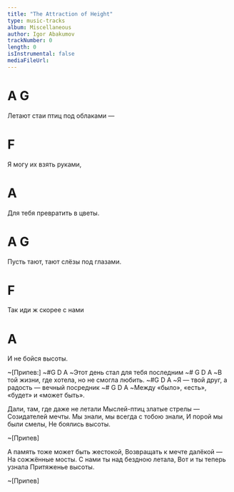 ```yaml
---
title: "The Attraction of Height"
type: music-tracks
album: Miscellaneous
author: Igor Abakumov
trackNumber: 0
length: 0
isInstrumental: false
mediaFileUrl: 
---
```


#   A                      G
Летают стаи птиц под облаками —
#                   F
Я могу их взять руками,
#                          A
Для тебя превратить в цветы.
#       A                      G
Пусть тают, тают слёзы под глазами.
#                    F
Так иди ж скорее с нами
#                A
И не бойся высоты.

~[Припев:]
~#G           D               A
~Этот день стал для тебя последним
~#       G                  D              A
~В той жизни, где хотела, но не смогла любить.
~#G                 D                   A
~Я — твой друг, а радость — вечный посредник
~#        G               D               A
~Между «было», «есть», «будет» и «может быть».

Дали, там, где даже не летали
Мыслей-птиц златые стрелы —
Созидателей мечты.
Мы знали, мы всегда с тобою знали,
И порой мы были смелы,
Не боялись высоты.

~[Припев]

А память тоже может быть жестокой,
Возвращать к мечте далёкой —
На сожжённые мосты.
С нами ты над бездною летала,
Вот и ты теперь узнала
Притяженье высоты.

~[Припев]

